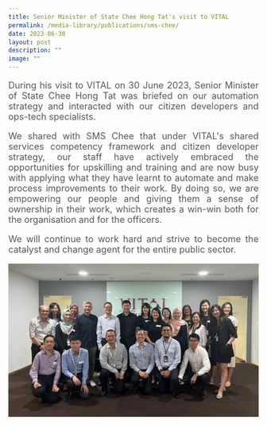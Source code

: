 ```yaml
---
title: Senior Minister of State Chee Hong Tat's visit to VITAL
permalink: /media-library/publications/sms-chee/
date: 2023-06-30
layout: post
description: ""
image: ""
---
```

<p style="font-size: 18px;color:#585858;text-align:justify;">
During his visit to VITAL on 30 June 2023, Senior Minister of State Chee Hong Tat was briefed on our automation strategy and interacted with our citizen developers and ops-tech specialists.
</p>

<p style="font-size: 18px;color:#585858;text-align:justify;">
We shared with SMS Chee that under VITAL's shared services competency framework and citizen developer strategy, our staff have actively embraced the opportunities for upskilling and training and are now busy with applying what they have learnt to automate and make process improvements to their work. By doing so, we are empowering our people and giving them a sense of ownership in their work, which creates a win-win both for the organisation and for the officers.
</p>

<p style="font-size: 18px;color:#585858;text-align:justify;">
We will continue to work hard and strive to become the catalyst and change agent for the entire public sector.
</p>

<img src="/images/media/sms visit.jpg">
